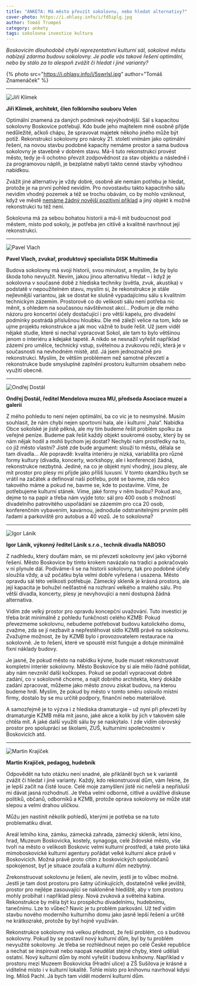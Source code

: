 ```yaml
---
title: "ANKETA: Má město převzít sokolovnu, nebo hledat alternativy?"
cover-photo: https://i.ohlasy.info/i/fd5iplg.jpg
author: Tomáš Trumpeš
category: ankety
tags: sokolovna investice kultura
---
```


*Boskovicím dlouhodobě chybí reprezentativní kulturní sál, sokolové městu nabízejí zdarma budovu sokolovny. Je podle vás takové řešení optimální, nebo by stálo za to alespoň zvážit či hledat i jiné varianty?*

{% photo src="https://i.ohlasy.info/i/5swrlsl.jpg" author="Tomáš Znamenáček" %}

---

<img src="https://i.ohlasy.info/i/wscmory.jpg" class="profile-picture" alt="Jiří Klimek">

**Jiří Klimek, architekt, člen folklorního souboru Velen**

Optimální znamená za daných podmínek nejvýhodnější. Sál s kapacitou sokolovny Boskovice potřebují. Kdo bude jeho majitelem mně osobně přijde nedůležité, ačkoli chápu, že spravovat majetek někoho jiného může být potíž. Rekonstrukci sokolovny pro nároky 21. století vnímám jako optimální řešení, na novou stavbu podobné kapacity nemáme prostor a sama budova sokolovny je stavebně v dobrém stavu. Má-li tuto rekonstrukci provést město, tedy je-li ochotno převzít zodpovědnost za stav objektu a následně i za programovou náplň, je bezplatné nabytí takto cenné stavby výhodnou nabídkou.

Zvážit jiné alternativy je vždy dobré, osobně ale nemám potřebu je hledat, protože je na první pohled nevidím. Pro novostavbu takto kapacitního sálu nevidím vhodný pozemek a též se trochu obávám, co by mohlo vzniknout, když ve městě [nemáme žádný novější pozitivní příklad](/clanky/2015/10/architektura-v-boskovicich.html) a jiný objekt k možné rekonstrukci tu též není.

Sokolovna má za sebou bohatou historii a má-li mít budoucnost pod městem, místo pod sokoly, je potřeba jen citlivě a kvalitně navrhnout její rekonstrukci.

---

<img src="https://i.ohlasy.info/i/ajp97pf.jpg" class="profile-picture" alt="Pavel Vlach">

**Pavel Vlach, zvukař, produktový specialista DISK Multimedia**

Budova sokolovny má svoji historii, svou minulost, a myslím, že by bylo škoda toho nevyužít. Nevím, jakou jinou alternativu hledat – i když je sokolovna v současné době z hlediska techniky (světla, zvuk, akustika) v podstatě v nepoužitelném stavu, myslím si, že rekonstrukce je stále nejlevnější variantou, jak se dostat ke slušně vypadajícímu sálu s kvalitním technickým zázemím. Prostorově co do velikosti sálu není potřeba nic měnit, s ohledem na současnou návštěvnost akcí… Podium je dle mého názoru pro koncertní účely dostačující i pro větší kapelu, pro divadelní podmínky postrádá příslušnou hloubku. Dle mě záleží velice na tom, kdo se ujme projektu rekonstrukce a jak moc vážně to bude řešit. Už jsem viděl nějaké studie, které si nechal vypracovat Sokol, ale tam to bylo většinou jenom o interiéru a kdejaké tapetě. A nikdo se nesnažil vyřešit například zázemí pro umělce, technický vstup, světelnou a zvukovou režii, která je v současnosti na nevhodném místě, atd. Já jsem jednoznačně pro rekonstrukci. Myslím, že větším problémem než samotné převzetí a rekonstrukce bude smysluplné zaplnění prostoru kulturním obsahem nebo využití obecně.

---

<img src="https://i.ohlasy.info/i/vrjwauy.jpg" class="profile-picture" alt="Ondřej Dostál">

**Ondřej Dostál, ředitel Mendelova muzea MU, předseda Asociace muzeí a galerií**

Z mého pohledu to není nejen optimální, ba co víc je to nesmyslné. Musím souhlasit, že nám chybí nejen sportovní hala, ale i kulturní „hala“. Nabídka Obce sokolské je jistě pěkná, ale my tím budeme řešit problém spolku za veřejné peníze. Budeme pak řešit každý objekt soukromé osoby, který by se nám nějak hodil a mohli bychom jej dostat? Nechybí nám prostředky na to, co již město vlastní? Jistě zde bude argument: slouží to městu, dělala se tam divadla… Ale popravdě: kvalita interiéru je nízká, variabilita pro různé formy kultury (divadla, koncerty, workshopy, ale i konference) žádná, rekonstrukce nezbytná. Jediné, na co je objekt nyní vhodný, jsou plesy, ale mít prostor pro plesy mi přijde jako příliš luxusní. V tomto okamžiku bych se vrátil na začátek a definoval naši potřebu, poté se bavme, zda něco takového máme a pokud ne, bavme se, kde to postavíme. Víme, že potřebujeme kulturní stánek. Víme, jaké formy v něm budou? Pokud ano, dejme to na papír a třeba nám vyjde toto: sál pro 400 osob s možností divadelního patrovitého uspořádání se zázemím pro cca 20 osob, konferenčním vybavením, kavárnou, jednoduše odstranitelnými prvním pěti řadami a parkoviště pro autobus a 40 vozů. Je to sokolovna? 

---

<img src="https://i.ohlasy.info/i/rovnr5z.jpg" class="profile-picture" alt="Igor Láník">

**Igor Láník, výkonný ředitel Láník s.r.o., technik divadla NABOSO**

Z nadhledu, který doufám mám, se mi převzetí sokolovny jeví jako výborné řešení. Město Boskovice by tímto krokem navázalo na tradici a pokračovalo v ní plynule dál. Podíváme-li se na historii sokolovny, tak pro podobné účely sloužila vždy, a už počátku byla velmi dobře vyřešena i usazena. Město opravdu sál této velikosti potřebuje. Zámecký skleník je krásná prostora, ale její kapacita je bohužel nešťastně na rozhraní velkého a malého sálu. Pro větší divadla, koncerty, plesy je nevyhovující a není dostupná žádná alternativa.

Vidím zde velký prostor pro opravdu koncepční uvažování. Tuto investici je třeba brát minimálně z pohledu funkčnosti celého KZMB: Pokud převezmeme sokolovnu, nebudeme potřebovat budovu katolického domu, zvažme, zda se jí nezbavit a nepřestěhovat sídlo KZMB právě na sokolovnu. Zvažujme možnost, že by KZMB bylo i provozovatelem restaurace na sokolovně. Je to řešení, které ve spoustě míst funguje a dotuje minimálně fixní náklady budovy.

Je jasné, že pokud město na nabídku kývne, bude muset rekonstruovat kompletní interiér sokolovny. Město Boskovice by si ale mělo řádně pohlídat, aby nám nevznikl další kočkopes. Pokud se podaří vypracovat dobré zadání, co v sokolovně chceme, a najít dobrého architekta, který dokáže zadání zpracovat, můžeme jako město znovu získat budovu, na kterou budeme hrdí. Myslím, že pokud by město v tomto směru oslovilo místní firmy, dostalo by se mu určitě podpory, finanční nebo materiálové. 

A samozřejmě je to výzva i z hlediska dramaturgie – už nyní při převzetí by dramaturgie KZMB měla mít jasno, jaké akce a kolik by jich v takovém sále chtěla mít. A jaké další využití sálu by se naskýtalo. I zde vidím obrovský prostor pro spolupráci se školami, ZUŠ, kulturními společnostmi v Boskovicích atd.

---

<img src="https://i.ohlasy.info/i/4ejvgaw.jpg" class="profile-picture" alt="Martin Krajíček">

**Martin Krajíček, pedagog, hudebník**

Odpovědět na tuto otázku není snadné, ale přikláněl bych se k variantě zvážit či hledat i jiné varianty. Každý, kdo rekonstruoval dům, vám řekne, že je lepší začít na čisté louce. Celé moje zamyšlení jistě nic neřeší a nepřísluší mi dávat jasná rozhodnutí. Je třeba velmi odborné, citlivé a uvážlivé diskuse politiků, občanů, odborníků a KZMB, protože oprava sokolovny se může stát slepou a velmi drahou uličkou.

Můžu jen nastínit několik pohledů, kterými je potřeba se na tuto problematiku dívat.

Areál letního kina, zámku, zámecká zahrada, zámecký skleník, letní kino, hrad, Muzeum Boskovicka, kostely, synagoga, celé židovské město, vše tvoří na město o velikosti Boskovic velmi kulturní prostředí, a také proto láká mimoboskovické kulturní agentury pořádat velké kulturní akce právě v Boskovicích. Možná právě proto cítím z boskovických spoluobčanů spokojenost, byť je situace zoufalá a kulturní dům nezbytný. 

Zrekonstruovat sokolovnu je řešení, ale nevím, jestli je to vůbec možné. Jestli je tam dost prostoru pro šatny účinkujících, dostatečně velké jeviště, prostor pro nejlépe zasouvající se nakloněné hlediště, aby v tom prostoru mohly probíhat i například plesy. Nová zvuková a světelná kabina. Rekonstrukce by měla být ku prospěchu divadelnímu, hudebnímu, tanečnímu. Lze to vůbec? Navíc je tu problém parkování. Už teď vidím stavbu nového moderního kulturního domu jako jasně lepší řešení a určitě ne krátkozraké, protože by byl hojně využíván.

Rekonstrukce sokolovny má velkou přednost, že řeší problém, co s budovou sokolovny. Pokud by se postavil nový kulturní dům, byl by tu problém nevyužité sokolovny. Je třeba se rozhlédnout nejen po celé České republice a nechat se inspirovat nebo naopak neudělat stejné chyby, které udělali ostatní. Nový kulturní dům by mohl vyřešit i budovu knihovny. Například v prostoru mezi Muzeem Boskovicka (Hradní ulice) a ZŠ Sušilova je krásné a viditelné místo i v kulturní lokalitě. Tohle místo pro knihovnu navrhoval kdysi Ing. Miloš Pachl. Já bych tam viděl moderní kulturní dům.
